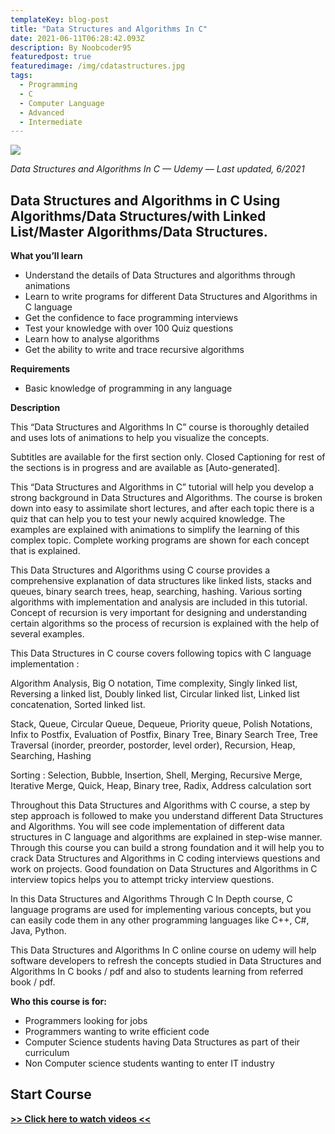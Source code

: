 ```yaml
---
templateKey: blog-post
title: "Data Structures and Algorithms In C"
date: 2021-06-11T06:28:42.093Z
description: By Noobcoder95
featuredpost: true
featuredimage: /img/cdatastructures.jpg
tags:
  - Programming
  - C
  - Computer Language
  - Advanced
  - Intermediate
---
```

![](/img/cdatastructures.jpg)

*Data Structures and Algorithms In C — Udemy — Last updated, 6/2021*

## Data Structures and Algorithms in C Using Algorithms/Data Structures/with Linked List/Master Algorithms/Data Structures.

**What you’ll learn**

* Understand the details of Data Structures and algorithms through animations
* Learn to write programs for different Data Structures and Algorithms in C language
* Get the confidence to face programming interviews
* Test your knowledge with over 100 Quiz questions
* Learn how to analyse algorithms
* Get the ability to write and trace recursive algorithms


**Requirements**

* Basic knowledge of programming in any language


**Description**

This “Data Structures and Algorithms In C” course is thoroughly detailed and uses lots of animations to help you visualize the concepts.

Subtitles are available for the first section only. Closed Captioning for rest of the sections is in progress and are available as [Auto-generated].

This “Data Structures and Algorithms in C” tutorial will help you develop a strong background in Data Structures and Algorithms. The course is broken down into easy to assimilate short lectures, and after each topic there is a quiz that can help you to test your newly acquired knowledge. The examples are explained with animations to simplify the learning of this complex topic. Complete working programs are shown for each concept that is explained.

This Data Structures and Algorithms using C course provides a comprehensive explanation of data structures like linked lists, stacks and queues, binary search trees, heap, searching, hashing. Various sorting algorithms with implementation and analysis are included in this tutorial. Concept of recursion is very important for designing and understanding certain algorithms so the process of recursion is explained with the help of several examples.

This Data Structures in C course covers following topics with C language implementation :

Algorithm Analysis, Big O notation, Time complexity, Singly linked list, Reversing a linked list, Doubly linked list, Circular linked list, Linked list concatenation, Sorted linked list.

Stack, Queue, Circular Queue, Dequeue, Priority queue, Polish Notations, Infix to Postfix, Evaluation of Postfix, Binary Tree, Binary Search Tree, Tree Traversal (inorder, preorder, postorder, level order), Recursion, Heap, Searching, Hashing

Sorting : Selection, Bubble, Insertion, Shell, Merging, Recursive Merge, Iterative Merge, Quick, Heap, Binary tree, Radix, Address calculation sort

Throughout this Data Structures and Algorithms with C course, a step by step approach is followed to make you understand different Data Structures and Algorithms. You will see code implementation of different data structures in C language and algorithms are explained in step-wise manner. Through this course you can build a strong foundation and it will help you to crack Data Structures and Algorithms in C coding interviews questions and work on projects. Good foundation on Data Structures and Algorithms in C interview topics helps you to attempt tricky interview questions.

In this Data Structures and Algorithms Through C In Depth course, C language programs are used for implementing various concepts, but you can easily code them in any other programming languages like C++, C#, Java, Python.

This Data Structures and Algorithms In C online course on udemy will help software developers to refresh the concepts studied in Data Structures and Algorithms In C books / pdf and also to students learning from referred book / pdf.


**Who this course is for:**

* Programmers looking for jobs
* Programmers wanting to write efficient code
* Computer Science students having Data Structures as part of their curriculum
* Non Computer science students wanting to enter IT industry

## **Start Course**

**[>> Click here to watch videos <<](https://www.fembed.com/p/gle06f-lnzj67gd)**
